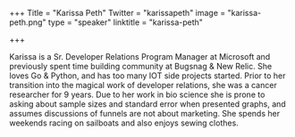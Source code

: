 +++
Title = "Karissa Peth"
Twitter = "karissapeth"
image = "karissa-peth.png"
type = "speaker"
linktitle = "karissa-peth"

+++

Karissa is a Sr. Developer Relations Program Manager at Microsoft and previously spent time building community at Bugsnag & New Relic. She loves Go & Python, and has too many IOT side projects started. Prior to her transition into the magical work of developer relations, she was a cancer researcher for 9 years. Due to her work in bio science she is prone to asking about sample sizes and standard error when presented graphs, and assumes discussions of funnels are not about marketing. She spends her weekends racing on sailboats and also enjoys sewing clothes.
